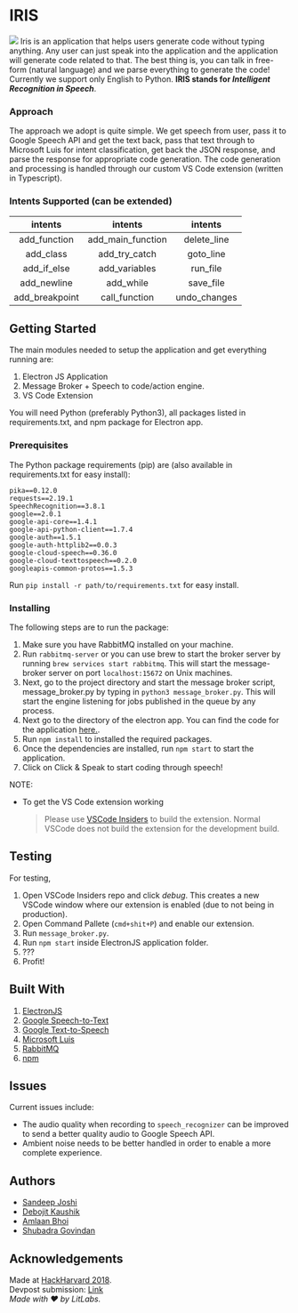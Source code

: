 # IRIS 
![](https://dkaushik94.github.io/assets/IRIS.jpeg)
Iris is an application that helps users generate code without typing anything. Any user can just speak into the application and the application will generate code related to that. The best thing is, you can talk in free-form (natural language) and we parse everything to generate the code! Currently we support only English to Python. **IRIS stands for _Intelligent Recognition in Speech_**. 

### Approach

The approach we adopt is quite simple. We get speech from user, pass it to Google Speech API and get the text back, pass that text through to Microsoft Luis for intent classification, get back the JSON response, and parse the response for appropriate code generation. The code generation and processing is handled through our custom VS Code extension (written in Typescript).

### Intents Supported (can be extended)

|     intents    |   intents         | intents      |
|:--------------:|:-----------------:|:------------:|
|  add_function  | add_main_function |  delete_line |
|    add_class   |   add_try_catch   |   goto_line  |
|   add_if_else  |   add_variables   |   run_file   |
|   add_newline  |     add_while     |   save_file  |
| add_breakpoint |   call_function   | undo_changes |

## Getting Started

The main modules needed to setup the application and get everything running are:

1. Electron JS Application
2. Message Broker + Speech to code/action engine.
3. VS Code Extension

You will need Python (preferably Python3), all packages listed in requirements.txt, and npm package for Electron app.

### Prerequisites

The Python package requirements (pip) are (also available in requirements.txt for easy install):
```
pika==0.12.0
requests==2.19.1
SpeechRecognition==3.8.1
google==2.0.1
google-api-core==1.4.1
google-api-python-client==1.7.4
google-auth==1.5.1
google-auth-httplib2==0.0.3
google-cloud-speech==0.36.0
google-cloud-texttospeech==0.2.0
googleapis-common-protos==1.5.3
```

Run ```pip install -r path/to/requirements.txt``` for easy install.

### Installing

The following steps are to run the package:
1. Make sure you have RabbitMQ installed on your machine.
2. Run ```rabbitmq-server``` or you can use brew to start the broker server by running ```brew services start rabbitmq```. This will start the message-broker server on port ```localhost:15672``` on Unix machines.
3. Next, go to the project directory and start the message broker script, message_broker.py by typing in ```python3 message_broker.py```. This will start the engine listening for jobs published in the queue by any process.
4. Next go to the directory of the electron app. You can find the code for the application [here.](https://github.com/sandeepjoshi1910/Speech2Code_JS).
5. Run ```npm install``` to installed the required packages.
6. Once the dependencies are installed, run ```npm start``` to start the application.
7. Click on Click & Speak to start coding through speech!

NOTE:
- To get the VS Code extension working
    > Please use [VSCode Insiders](https://code.visualstudio.com/insiders/) to build the extension. Normal VSCode does not build the extension for the development build.

## Testing

For testing,

1. Open VSCode Insiders repo and click *debug*. This creates a new VSCode window where our extension is enabled (due to not being in production).
2. Open Command Pallete (```cmd+shit+P```) and enable our extension.
3. Run ```message_broker.py```.
4. Run ```npm start``` inside ElectronJS application folder.
5. ???
6. Profit!

## Built With

1. [ElectronJS](https://electronjs.org/)
2. [Google Speech-to-Text](https://cloud.google.com/speech-to-text/)
3. [Google Text-to-Speech](https://cloud.google.com/text-to-speech/)
4. [Microsoft Luis](https://www.luis.ai/)
5. [RabbitMQ](https://www.rabbitmq.com/)
6. [npm](https://www.npmjs.com/)

## Issues

Current issues include:
- The audio quality when recording to ```speech_recognizer``` can be improved to send a better quality audio to Google Speech API.
- Ambient noise needs to be better handled in order to enable a more complete experience.

## Authors
- [Sandeep Joshi](https://sandeepjoshi1910.github.io)
- [Debojit Kaushik](https://dkaushik94.github.io)
- [Amlaan Bhoi](https://abhoi.github.io)
- [Shubadra Govindan](https://www.linkedin.com/in/shubadra-govindan)

## Acknowledgements

Made at [HackHarvard 2018](http://hackharvard2018.devpost.com). \
Devpost submission: [Link](https://devpost.com/software/iris-1f36ns) \
_Made with ❤ by LitLabs._
